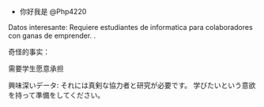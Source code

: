 - 你好我是 @Php4220

Datos interesante:
Requiere estudiantes de informatica para colaboradores con ganas de emprender.
   .
  
奇怪的事实：

需要学生愿意承担

興味深いデータ:
それには真剣な協力者と研究が必要です。
   学びたいという意欲を持って準備をしてください。

